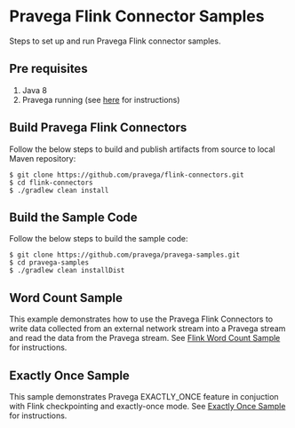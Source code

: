 # Pravega Flink Connector Samples
Steps to set up and run Pravega Flink connector samples.

## Pre requisites
1. Java 8
2. Pravega running (see [here](http://pravega.io/docs/latest/getting-started/) for instructions)

## Build Pravega Flink Connectors

Follow the below steps to build and publish artifacts from source to local Maven repository:

```
$ git clone https://github.com/pravega/flink-connectors.git
$ cd flink-connectors
$ ./gradlew clean install
```

## Build the Sample Code

Follow the below steps to build the sample code:

```
$ git clone https://github.com/pravega/pravega-samples.git
$ cd pravega-samples
$ ./gradlew clean installDist
```

## Word Count Sample

This example demonstrates how to use the Pravega Flink Connectors to write data collected
from an external network stream into a Pravega stream and read the data from the Pravega stream.
See [Flink Word Count Sample](doc/flink-wordcount/README.md) for instructions.


## Exactly Once Sample

This sample demonstrates Pravega EXACTLY_ONCE feature in conjuction with Flink checkpointing and exactly-once mode.
See [Exactly Once Sample](doc/exactly-once/README.md) for instructions.
